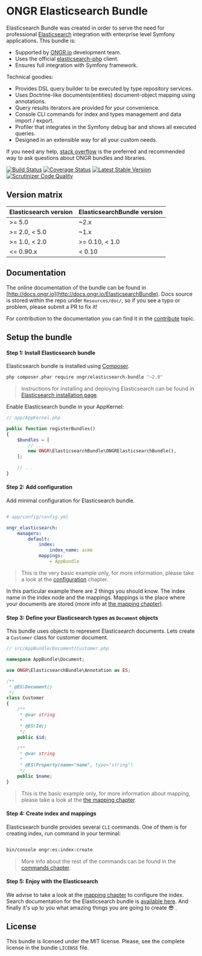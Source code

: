 # ONGR Elasticsearch Bundle

Elasticsearch Bundle was created in order to serve the need for
professional [Elasticsearch](https://www.elastic.co/products/elasticsearch) integration with enterprise level Symfony
applications. This bundle is:

* Supported by [ONGR.io](http://ongr.io) development team.
* Uses the official [elasticsearch-php](https://github.com/elastic/elasticsearch-php) client.
* Ensures full integration with Symfony framework.

Technical goodies:

* Provides DSL query builder to be executed by type repository services.
* Uses Doctrine-like documents(entities) document-object mapping using annotations.
* Query results iterators are provided for your convenience.
* Console CLI commands for index and types management and data import / export.
* Profiler that integrates in the Symfony debug bar and shows all executed queries.
* Designed in an extensible way for all your custom needs.

If you need any help, [stack overflow](http://stackoverflow.com/questions/tagged/ongr)
is the preferred and recommended way to ask questions about ONGR bundles and libraries.


[![Build Status](https://travis-ci.org/ongr-io/ElasticsearchBundle.svg?branch=master)](https://travis-ci.org/ongr-io/ElasticsearchBundle)
[![Coverage Status](https://coveralls.io/repos/ongr-io/ElasticsearchBundle/badge.svg?branch=master&service=github)](https://coveralls.io/github/ongr-io/ElasticsearchBundle?branch=master)
[![Latest Stable Version](https://poser.pugx.org/ongr/elasticsearch-bundle/v/stable)](https://packagist.org/packages/ongr/elasticsearch-bundle)
[![Scrutinizer Code Quality](https://scrutinizer-ci.com/g/ongr-io/ElasticsearchBundle/badges/quality-score.png?b=master)](https://scrutinizer-ci.com/g/ongr-io/ElasticsearchBundle/?branch=master)


## Version matrix

| Elasticsearch version | ElasticsearchBundle version |
| --------------------- | --------------------------- |
| >= 5.0                | ~2.x                        |
| >= 2.0, < 5.0         | ~1.x                        |
| >= 1.0, < 2.0         | >= 0.10, < 1.0              |
| <= 0.90.x             | < 0.10                      |

## Documentation

The online documentation of the bundle can be found in [http://docs.ongr.io](http://docs.ongr.io/ElasticsearchBundle).
Docs source is stored within the repo under `Resources/doc/`, so if you see a typo or problem, please submit a PR to fix it!

For contribution to the documentation you can find it in the [contribute](Resources/doc/contribute.md) topic.


## Setup the bundle

#### Step 1: Install Elasticsearch bundle

Elasticsearch bundle is installed using [Composer](https://getcomposer.org).

```bash
php composer.phar require ongr/elasticsearch-bundle "~2.0"

```

> Instructions for installing and deploying Elasticsearch can be found in
 [Elasticsearch installation page](https://www.elastic.co/downloads/elasticsearch).

Enable Elasticsearch bundle in your AppKernel:

```php
// app/AppKernel.php

public function registerBundles()
{
    $bundles = [
        // ...
        new ONGR\ElasticsearchBundle\ONGRElasticsearchBundle(),
    ];
    
    // ...
}

```

#### Step 2: Add configuration

Add minimal configuration for Elasticsearch bundle.

```yaml

# app/config/config.yml

ongr_elasticsearch:
    managers:
        default:
            index:
                index_name: acme
            mappings:
                - AppBundle

```

> This is the very basic example only, for more information, please take a look at the [configuration](Resources/doc/configuration.md) chapter.

In this particular example there are 2 things you should know. The index name in the index node and the mappings.
 Mappings is the place where your documents are stored (more info at [the mapping chapter](Resources/doc/mapping.md)).


#### Step 3: Define your Elasticsearch types as `Document` objects

This bundle uses objects to represent Elasticsearch documents. Lets create a `Customer` class for customer document.

```php
// src/AppBundle/Document/Customer.php

namespace AppBundle\Document;

use ONGR\ElasticsearchBundle\Annotation as ES;

/**
 * @ES\Document()
 */
class Customer
{
    /**
     * @var string
     *
     * @ES\Id()
     */
    public $id;

    /**
     * @var string
     *
     * @ES\Property(name="name", type="string")
     */
    public $name;
}

```

> This is the basic example only, for more information about mapping, please take a look
 at the [the mapping chapter](http://docs.ongr.io/ElasticsearchBundle/mapping).


#### Step 4: Create index and mappings

Elasticsearch bundle provides several `CLI` commands. One of them is for creating index, run command in your terminal:

```bash

bin/console ongr:es:index:create

```

> More info about the rest of the commands can be found in the [commands chapter](http://docs.ongr.io/ElasticsearchBundle/commands).


#### Step 5: Enjoy with the Elasticsearch

We advise to take a look at the [mapping chapter](http://docs.ongr.io/ElasticsearchBundle/mapping) to configure the index.
 Search documentation for the Elasticsearch bundle is [available here](http://docs.ongr.io/ElasticsearchBundle/search).
 And finally it's up to you what amazing things you are going to create :sunglasses: .


## License

This bundle is licensed under the MIT license. Please, see the complete license
in the bundle `LICENSE` file.
